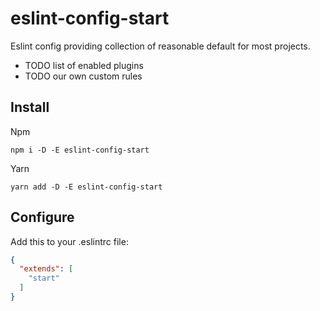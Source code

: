 # eslint-config-start

Eslint config providing collection of reasonable default for most projects.

- TODO list of enabled plugins
- TODO our own custom rules

## Install

Npm

```shell
npm i -D -E eslint-config-start
```

Yarn

```shell
yarn add -D -E eslint-config-start
```

## Configure

Add this to your .eslintrc file:

```json
{
  "extends": [
    "start"
  ]
}
```
